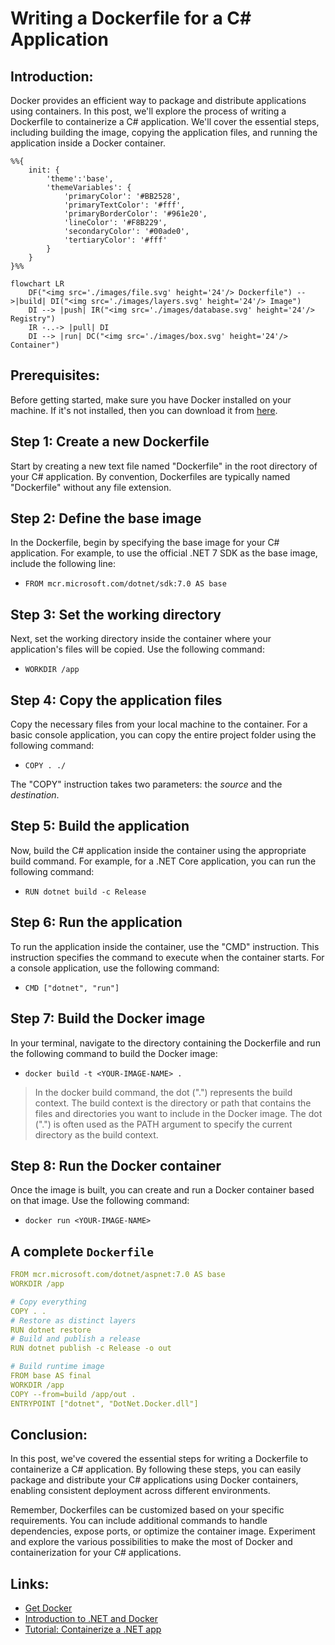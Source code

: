 # Writing a Dockerfile for a C# Application

## Introduction:
Docker provides an efficient way to package and distribute applications using containers. In this post, we'll explore the process of writing a Dockerfile to containerize a C# application. We'll cover the essential steps, including building the image, copying the application files, and running the application inside a Docker container.

```mermaid
%%{
    init: {
        'theme':'base',
        'themeVariables': {
            'primaryColor': '#BB2528',
            'primaryTextColor': '#fff',
            'primaryBorderColor': '#961e20',
            'lineColor': '#F8B229',
            'secondaryColor': '#00ade0',
            'tertiaryColor': '#fff'
        }
    }
}%%

flowchart LR
    DF("<img src='./images/file.svg' height='24'/> Dockerfile") -->|build| DI("<img src='./images/layers.svg' height='24'/> Image")
    DI --> |push| IR("<img src='./images/database.svg' height='24'/> Registry")
    IR -..-> |pull| DI
    DI --> |run| DC("<img src='./images/box.svg' height='24'/> Container")
```

## Prerequisites:
Before getting started, make sure you have Docker installed on your machine. If it's not installed, then you can download it from [here](https://docs.docker.com/get-docker/).

## Step 1: Create a new Dockerfile
Start by creating a new text file named "Dockerfile" in the root directory of your C# application. By convention, Dockerfiles are typically named "Dockerfile" without any file extension.

## Step 2: Define the base image
In the Dockerfile, begin by specifying the base image for your C# application. For example, to use the official .NET 7 SDK as the base image, include the following line:

* `FROM mcr.microsoft.com/dotnet/sdk:7.0 AS base` 

## Step 3: Set the working directory
Next, set the working directory inside the container where your application's files will be copied. Use the following command:

* `WORKDIR /app`

## Step 4: Copy the application files
Copy the necessary files from your local machine to the container. For a basic console application, you can copy the entire project folder using the following command:

* `COPY . ./`

 The "COPY" instruction takes two parameters: the _source_ and the _destination_.

## Step 5: Build the application
Now, build the C# application inside the container using the appropriate build command. For example, for a .NET Core application, you can run the following command:

* `RUN dotnet build -c Release`

## Step 6: Run the application
To run the application inside the container, use the "CMD" instruction. This instruction specifies the command to execute when the container starts. For a console application, use the following command:

* `CMD ["dotnet", "run"]`

## Step 7: Build the Docker image
In your terminal, navigate to the directory containing the Dockerfile and run the following command to build the Docker image:

* `docker build -t <YOUR-IMAGE-NAME> .`

>In the docker build command, the dot (".") represents the build context. The build context is the directory or path that contains the files and directories you want to include in the Docker image. The dot (".") is often used as the PATH argument to specify the current directory as the build context.

## Step 8: Run the Docker container
Once the image is built, you can create and run a Docker container based on that image. Use the following command:

* `docker run <YOUR-IMAGE-NAME>`

## A complete `Dockerfile`

```yml
FROM mcr.microsoft.com/dotnet/aspnet:7.0 AS base
WORKDIR /app

# Copy everything
COPY . .
# Restore as distinct layers
RUN dotnet restore
# Build and publish a release
RUN dotnet publish -c Release -o out

# Build runtime image
FROM base AS final
WORKDIR /app
COPY --from=build /app/out .
ENTRYPOINT ["dotnet", "DotNet.Docker.dll"]
```

## Conclusion:
In this post, we've covered the essential steps for writing a Dockerfile to containerize a C# application. By following these steps, you can easily package and distribute your C# applications using Docker containers, enabling consistent deployment across different environments.

Remember, Dockerfiles can be customized based on your specific requirements. You can include additional commands to handle dependencies, expose ports, or optimize the container image. Experiment and explore the various possibilities to make the most of Docker and containerization for your C# applications.

## Links:
* [Get Docker](https://docs.docker.com/get-docker/)
* [Introduction to .NET and Docker](https://learn.microsoft.com/en-us/dotnet/core/docker/introduction)
* [Tutorial: Containerize a .NET app](https://learn.microsoft.com/en-us/dotnet/core/docker/build-container?tabs=windows)
